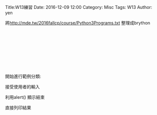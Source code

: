 Title:W13練習
Date: 2016-12-09 12:00
Category: Misc
Tags: W13
Author: yen

將<a href="http://mde.tw/2016fallcp/course/Python3Programs.txt">http://mde.tw/2016fallcp/course/Python3Programs.txt </a> 整理成brython


<!-- PELICAN_END_SUMMARY -->


<!-- 導入 Brython 標準程式庫 -->

<script type="text/javascript" 
    src="https://cdn.rawgit.com/brython-dev/brython/master/www/src/brython_dist.js">
</script>

<!-- 啟動 Brython -->
<script>
window.onload=function(){
brython(1);
}
</script>

<!-- 以下實際利用  Brython 畫圖 -->

<div id="container"></div>
<script type="text/python3">
from browser import document as doc
from browser import html
container = doc['container']
mystring = ""
num = input("請輸入重複執行次數")
#for i in range(1 , 11):
for i in range(1, int(num)+1):
    mystring += str(i)  + ": hello mde"  + html.BR()
container <= mystring
 </script>
 
<pre class="brush: python">
<div id="container"></div>
<script type="text/python3">
from browser import document as doc
from browser import html
container = doc['container']
mystring = ""
num = input("請輸入重複執行次數")
#for i in range(1 , 11):
for i in range(1, int(num)+1):
    mystring += str(i)  + ": hello mde"  + html.BR()
container <= mystring
</script>
</pre>

<div id="temperature"></div>
<script type="text/python3">
from browser import document as doc
from browser import html
container = doc['temperature']
mystring = ""
cdegree = input("請輸入攝氏溫度:")
fdegree = float(cdegree)*9/5 + 32
output_string = "攝氏" + str(cdegree) + "度=華式" + str(fdegree) + "度"
container <= output_string
</script> 

<pre class="brush: python">

<div id="temperature"></div>
<script type="text/python3">
from browser import document as doc
from browser import html
container = doc['temperature']
mystring = ""
cdegree = input("請輸入攝氏溫度:")
fdegree = float(cdegree)*9/5 + 32
output_string = "攝氏" + str(cdegree) + "度=華式" + str(fdegree) + "度"
container <= output_string
</script> 

</pre>
 開始進行範例分類:

接受使用者的輸入

利用alert() 顯示結束

直接列印結果


